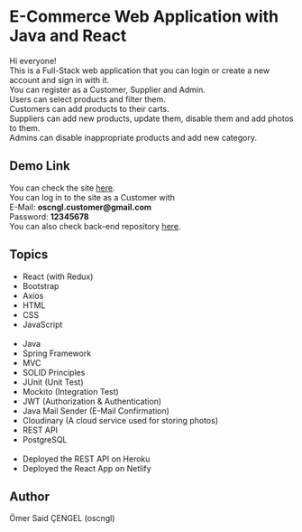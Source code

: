 # E-Commerce Web Application with Java and React

Hi everyone!  
This is a Full-Stack web application that you can login or create a new account and sign in with it.  
You can register as a Customer, Supplier and Admin.  
Users can select products and filter them.  
Customers can add products to their carts.  
Suppliers can add new products, update them, disable them and add photos to them.  
Admins can disable inappropriate products and add new category.

## Demo Link

You can check the site
<a href="https://e-commerce-osc.netlify.app/" rel="nofollow" target="_blank">here</a>.  
You can log in to the site as a Customer with  
E-Mail: <b> oscngl.customer<span>@gmail.com </b>   
Password: <b> 12345678 </b>     
You can also check back-end repository 
<a href="https://github.com/oscngl/e-commerce" rel="nofollow" target="_blank">here</a>.  

## Topics

<ul>
  <li> React (with Redux) </li>
  <li> Bootstrap </li>
  <li> Axios </li>
  <li> HTML </li>
  <li> CSS </li>
  <li> JavaScript </li>
  <br>
  <li> Java </li>
  <li> Spring Framework  </li>
  <li> MVC </li>
  <li> SOLID Principles </li>
  <li> JUnit (Unit Test) </li>
  <li> Mockito (Integration Test) </li>
  <li> JWT (Authorization & Authentication) </li>
  <li> Java Mail Sender (E-Mail Confirmation) </li>
  <li> Cloudinary (A cloud service used for storing photos) </li>
  <li> REST API </li>
  <li> PostgreSQL </li>
  <br>
  <li> Deployed the REST API on Heroku </li>
  <li> Deployed the React App on Netlify </li>
</ul>
  
## Author
  
Ömer Said ÇENGEL (oscngl)  <br>

